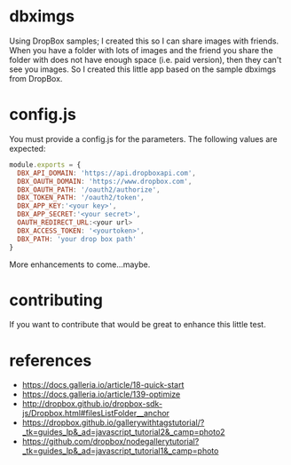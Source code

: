 # dbximgs
Using DropBox samples; I created this so I can share images with friends.
When you have a folder with lots of images and the friend you share the folder
with does not have enough space (i.e. paid version), then they can't see
you images.  So I created this little app based on the sample dbximgs from DropBox.

# config.js
You must provide a config.js for the parameters.
The following values are expected:

```javascript
module.exports = {
  DBX_API_DOMAIN: 'https://api.dropboxapi.com',
  DBX_OAUTH_DOMAIN: 'https://www.dropbox.com',
  DBX_OAUTH_PATH: '/oauth2/authorize',
  DBX_TOKEN_PATH: '/oauth2/token',
  DBX_APP_KEY:'<your key>',
  DBX_APP_SECRET:'<your secret>',
  OAUTH_REDIRECT_URL:<your url>
  DBX_ACCESS_TOKEN: '<yourtoken>',
  DBX_PATH: 'your drop box path'
}
```
More enhancements to come...maybe.

# contributing
If you want to contribute that would be great to enhance this little test.

# references

* https://docs.galleria.io/article/18-quick-start
* https://docs.galleria.io/article/139-optimize
* http://dropbox.github.io/dropbox-sdk-js/Dropbox.html#filesListFolder__anchor
* https://dropbox.github.io/gallerywithtagstutorial/?_tk=guides_lp&_ad=javascript_tutorial2&_camp=photo2
* https://github.com/dropbox/nodegallerytutorial?_tk=guides_lp&_ad=javascript_tutorial1&_camp=photo
